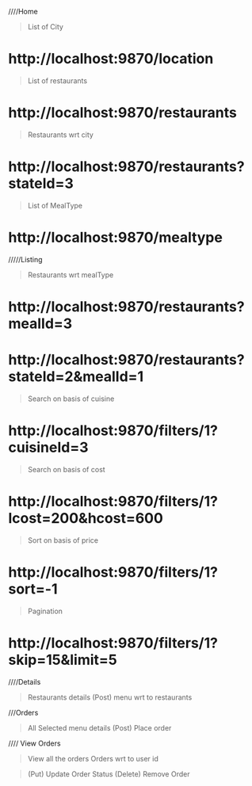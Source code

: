 ////Home
> List of City
# http://localhost:9870/location
> List of restaurants
# http://localhost:9870/restaurants
> Restaurants wrt city
# http://localhost:9870/restaurants?stateId=3
> List of MealType
# http://localhost:9870/mealtype

/////Listing
> Restaurants wrt mealType
# http://localhost:9870/restaurants?mealId=3
# http://localhost:9870/restaurants?stateId=2&mealId=1
> Search on basis of cuisine
# http://localhost:9870/filters/1?cuisineId=3
> Search on basis of cost
# http://localhost:9870/filters/1?lcost=200&hcost=600
> Sort on basis of price
# http://localhost:9870/filters/1?sort=-1
> Pagination
# http://localhost:9870/filters/1?skip=15&limit=5

////Details
> Restaurants details
> (Post) menu wrt to restaurants

///Orders
> All Selected menu details
> (Post) Place order

//// View Orders
> View all the orders
> Orders wrt to user id

> (Put) Update Order Status
> (Delete) Remove Order